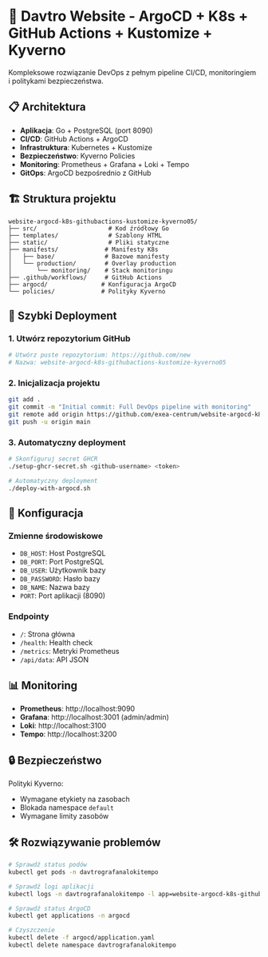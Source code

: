 # 🚀 Davtro Website - ArgoCD + K8s + GitHub Actions + Kustomize + Kyverno

Kompleksowe rozwiązanie DevOps z pełnym pipeline CI/CD, monitoringiem i politykami bezpieczeństwa.

## 📋 Architektura

- **Aplikacja**: Go + PostgreSQL (port 8090)
- **CI/CD**: GitHub Actions + ArgoCD
- **Infrastruktura**: Kubernetes + Kustomize
- **Bezpieczeństwo**: Kyverno Policies
- **Monitoring**: Prometheus + Grafana + Loki + Tempo
- **GitOps**: ArgoCD bezpośrednio z GitHub

## 🏗️ Struktura projektu

```
website-argocd-k8s-githubactions-kustomize-kyverno05/
├── src/                    # Kod źródłowy Go
├── templates/              # Szablony HTML
├── static/                 # Pliki statyczne
├── manifests/             # Manifesty K8s
│   ├── base/              # Bazowe manifesty
│   └── production/        # Overlay production
│       └── monitoring/    # Stack monitoringu
├── .github/workflows/     # GitHub Actions
├── argocd/               # Konfiguracja ArgoCD
└── policies/             # Polityky Kyverno
```

## 🚀 Szybki Deployment

### 1. Utwórz repozytorium GitHub
```bash
# Utwórz puste repozytorium: https://github.com/new
# Nazwa: website-argocd-k8s-githubactions-kustomize-kyverno05
```

### 2. Inicjalizacja projektu
```bash
git add .
git commit -m "Initial commit: Full DevOps pipeline with monitoring"
git remote add origin https://github.com/exea-centrum/website-argocd-k8s-githubactions-kustomize-kyverno05.git
git push -u origin main
```

### 3. Automatyczny deployment
```bash
# Skonfiguruj secret GHCR
./setup-ghcr-secret.sh <github-username> <token>

# Automatyczny deployment
./deploy-with-argocd.sh
```

## 🔧 Konfiguracja

### Zmienne środowiskowe
- `DB_HOST`: Host PostgreSQL
- `DB_PORT`: Port PostgreSQL  
- `DB_USER`: Użytkownik bazy
- `DB_PASSWORD`: Hasło bazy
- `DB_NAME`: Nazwa bazy
- `PORT`: Port aplikacji (8090)

### Endpointy
- `/`: Strona główna
- `/health`: Health check
- `/metrics`: Metryki Prometheus
- `/api/data`: API JSON

## 📊 Monitoring

- **Prometheus**: http://localhost:9090
- **Grafana**: http://localhost:3001 (admin/admin)
- **Loki**: http://localhost:3100
- **Tempo**: http://localhost:3200

## 🔒 Bezpieczeństwo

Polityki Kyverno:
- Wymagane etykiety na zasobach
- Blokada namespace `default`
- Wymagane limity zasobów

## 🛠️ Rozwiązywanie problemów

```bash
# Sprawdź status podów
kubectl get pods -n davtrografanalokitempo

# Sprawdź logi aplikacji
kubectl logs -n davtrografanalokitempo -l app=website-argocd-k8s-githubactions-kustomize-kyverno05

# Sprawdź status ArgoCD
kubectl get applications -n argocd

# Czyszczenie
kubectl delete -f argocd/application.yaml
kubectl delete namespace davtrografanalokitempo
```
